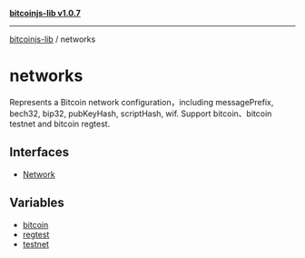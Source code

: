 [**bitcoinjs-lib v1.0.7**](../../README.md)

***

[bitcoinjs-lib](../../README.md) / networks

# networks

Represents a Bitcoin network configuration，including messagePrefix, bech32, bip32, pubKeyHash, scriptHash, wif.
Support bitcoin、bitcoin testnet and bitcoin regtest.

## Interfaces

- [Network](interfaces/Network.md)

## Variables

- [bitcoin](variables/bitcoin.md)
- [regtest](variables/regtest.md)
- [testnet](variables/testnet.md)
